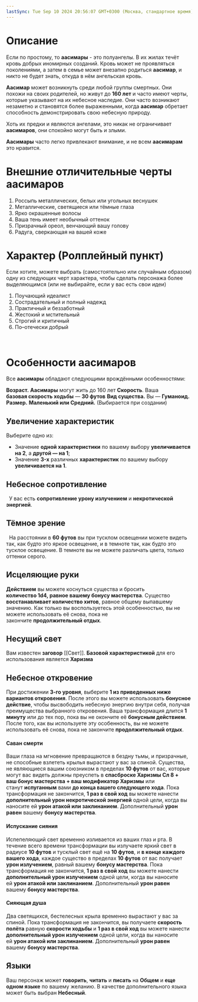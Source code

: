 ```yaml
---
lastSync: Tue Sep 10 2024 20:56:07 GMT+0300 (Москва, стандартное время)
---
```

# Описание

Если по простому, то **аасимары** - это полуангелы. В их жилах течёт кровь добрых иномирных созданий. Кровь может не проявляться поколениями, а затем в семье может внезапно родиться **аасимар**, и никто не будет знать, откуда в нём ангельская кровь.

**Аасимар** может возникнуть среди любой группы смертных. Они похожи на своих родителей, но живут до **160 лет** и часто имеют черты, которые указывают на их небесное наследие. Они часто возникают незаметно и становятся более выраженными, когда **аасимар** обретает способность демонстрировать свою небесную природу.

Хоть их предки и являются ангелами, это никак не ограничивает **аасимаров**, они спокойно могут быть и злыми.

**Аасимары** часто легко привлекают внимание, и не всем **аасимарам** это нравится.

# Внешние отличительные черты аасимаров

1. Россыпь металлических, белых или угольных веснушек
2. Металлические, светящиеся или тёмные глаза
3. Ярко окрашенные волосы
4. Ваша тень имеет необычный оттенок
5. Призрачный ореол, венчающий вашу голову
6. Радуга, сверкающая на вашей коже

# Характер (Ролплейный пункт)

Если хотите, можете выбрать (самостоятельно или случайным образом) одну из следующих черт характера, чтобы сделать персонажа более выделяющимся (или не выбирайте, если у вас есть свои идеи)

1. Поучающий идеалист
2. Сострадательный и полный надежд
3. Практичный и беззаботный
4. Жестокий и мстительный
5. Строгий и критичный
6. По–отечески добрый

 

# Особенности аасимаров

Все **аасимары** обладают следующими врождёнными особенностями:

**Возраст.** **Аасимары** могут жить до 160 лет
**Скорость**. Ваша **базовая скорость ходьбы** — **30 футов**
**Вид существа.** Вы — **Гуманоид.**
**Размер.** **Маленький или Средний.** (Выбирается при создании)

## Увеличение характеристик  

Выберите одно из:
- Значение **одной характеристики** по вашему выбору **увеличивается на 2**, а **другой — на 1**;
- Значение **3-x** различных **характеристик** по вашему выбору **увеличивается на 1**.

## Небесное сопротивление
 
У вас есть **сопротивление урону излучением** и **некротической энергией**.
 
## Тёмное зрение
 
На расстоянии в **60 футов** вы при тусклом освещении можете видеть так, как будто это яркое освещение, и в темноте так, как будто это тусклое освещение. В темноте вы не можете различать цвета, только оттенки серого.

## Исцеляющие руки

**Действием** вы можете коснуться существа и бросить **количество 1d4, равное вашему бонусу мастерства**. Существо **восстанавливает количество хитов**, равное общему выпавшему значению. Как только вы воспользуетесь этой особенностью, вы не можете использовать её снова, пока не закончите **продолжительный отдых**.

## Несущий свет

Вам известен **заговор** [[Свет]]. **Базовой характеристикой** для его использования является **Харизма**

## Небесное откровение

При достижении **3-го уровня**, выберите **1 из приведенных ниже вариантов откровения**. После этого вы можете использовать **бонусное действие**, чтобы высвободить небесную энергию внутри себя, получая преимущества выбранного откровения. Ваша трансформация длится **1 минуту** или до тех пор, пока вы не окончите её **бонусным действием**. После того, как вы используете эту особенность, вы не можете использовать её снова, пока не закончите **продолжительный отдых**. 

#### Саван смерти

Ваши глаза на мгновение превращаются в бездну тьмы, и призрачные, не способные взлететь крылья вырастают у вас за спиной. Существа, не являющиеся вашим союзником в пределах **10 футов** от вас, которые могут вас видеть должны преуспеть в **спасброске Харизмы Сл 8 + ваш бонус мастерства + ваш модификатор Харизмы** или станут **испуганным** вами **до конца вашего следующего хода**. Пока трансформация не закончится, **1 раз в свой ход** вы можете нанести **дополнительный урон некротической энергией** одной цели, когда вы наносите ей **урон атакой или заклинанием**. Дополнительный **урон равен** вашему **бонусу мастерства**.

#### Испускание сияния

Испепеляющий свет временно изливается из ваших глаз и рта. В течение всего времени трансформации вы излучаете яркий свет в радиусе **10 футов** и тусклый свет ещё на **10 футов**, и **в конце каждого вашего хода**, каждое существо в пределах **10 футов** от вас получает **урон излучением**, равный вашему **бонусу мастерства**. Пока трансформация не закончится, **1 раз в свой ход** вы можете нанести **дополнительный урон излучением** одной цели, когда вы наносите ей **урон атакой или заклинанием**. Дополнительный **урон равен** вашему **бонусу мастерства**.

#### Сияющая душа

Два светящихся, бестелесных крыла временно вырастают у вас за спиной. Пока трансформация не закончится, вы получаете **скорость полёта** равную **скорости ходьбы** и **1 раз в свой ход** вы можете нанести **дополнительный урон излучением** одной цели, когда вы наносите ей **урон атакой или заклинанием**. Дополнительный **урон равен** вашему **бонусу мастерства**.

## Языки

Ваш персонаж может **говорить**, **читать** и **писать** на **Общем** и **еще одном языке** по вашему желанию. В качестве дополнительного языка может быть выбран **Небесный**.